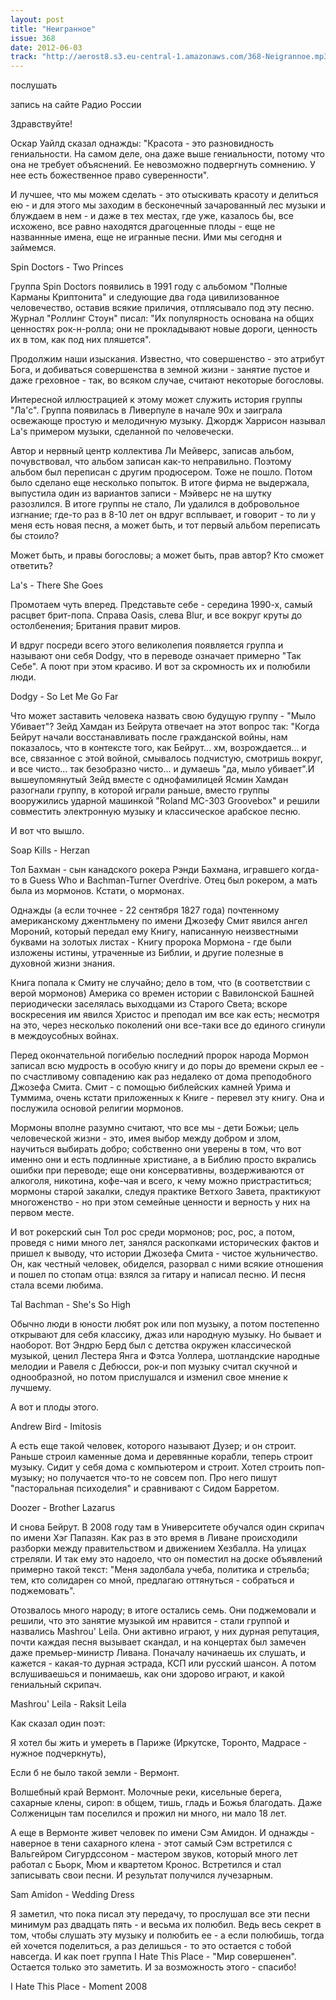 ```yaml
---
layout: post
title: "Неигранное"
issue: 368
date: 2012-06-03
track: "http://aerost8.s3.eu-central-1.amazonaws.com/368-Neigrannoe.mp3"
---
```


послушать

запись на сайте Радио России

Здравствуйте!

Оскар Уайлд сказал однажды: "Красота - это разновидность гениальности. На самом деле, она даже выше гениальности, потому что она не требует объяснений. Ее невозможно подвергнуть сомнению. У нее есть божественное право суверенности".

И лучшее, что мы можем сделать - это отыскивать красоту и делиться ею - и для этого мы заходим в бесконечный зачарованный лес музыки и блуждаем в нем - и даже в тех местах, где уже, казалось бы, все исхожено, все равно находятся драгоценные плоды - еще не названнные имена, еще не игранные песни. Ими мы сегодня и займемся.

Spin Doctors - Two Princes

Группа Spin Doctors появились в 1991 году с альбомом "Полные Карманы Криптонита" и следующие два года цивилизованное человечество, оставив всякие приличия, отплясывало под эту песню. Журнал "Роллинг Стоун" писал: "Их популярность основана на общих ценностях рок-н-ролла; они не прокладывают новые дороги, ценность их в том, как под них пляшется".

Продолжим наши изыскания. Известно, что совершенство - это атрибут Бога, и добиваться совершенства в земной жизни - занятие пустое и даже греховное - так, во всяком случае, считают некоторые богословы.

Интересной иллюстрацией к этому может служить история группы "Ла'с". Группа появилась в Ливерпуле в начале 90х и заиграла освежающе простую и мелодичную музыку. Джордж Харрисон называл La's примером музыки, сделанной по человечески.

Автор и нервный центр коллектива Ли Мейверс, записав альбом, почувствовал, что альбом записан как-то неправильно. Поэтому альбом был переписан с другим продюсером. Тоже не пошло. Потом было сделано еще несколько попыток. В итоге фирма не выдержала, выпустила один из вариантов записи - Мэйверс не на шутку разозлился. В итоге группы не стало, Ли удалился в добровольное изгнание; где-то раз в 8-10 лет он вдруг всплывает, и говорит - то ли у меня есть новая песня, а может быть, и тот первый альбом переписать бы стоило?

Может быть, и правы богословы; а может быть, прав автор? Кто сможет ответить?

La's - There She Goes

Промотаем чуть вперед. Представьте себе - середина 1990-х, самый расцвет брит-попа. Справа Oasis, слева Blur, и все вокруг круты до остолбенения; Британия правит миров.

И вдруг посреди всего этого великолепия появляется группа и называют они себя Dodgy, что в переводе означает примерно "Так Себе". А поют при этом красиво. И вот за скромность их и полюбили люди.

Dodgy - So Let Me Go Far

Что может заставить человека назвать свою будущую группу - "Мыло Убивает"? Зейд Хамдан из Бейрута отвечает на этот вопрос так: "Когда Бейрут начали восстанавливать после гражданской войны, нам показалось, что в контексте того, как Бейрут... хм, возрождается... и все, связанное с этой войной, смывалось подчистую, смотришь вокруг, и все чисто... так безобразно чисто... и думаешь "да, мыло убивает".И вышеупомянутый Зейд вместе с однофамилицей Ясмин Хамдан разогнали группу, в которой играли раньше, вместо группы вооружились ударной машинкой "Roland MC-303 Groovebox" и решили совместить электронную музыку и классическое арабское песню.

И вот что вышло.

Soap Kills - Herzan

Тол Бахман - сын канадского рокера Рэнди Бахмана, игравшего когда-то в Guess Who и Bachman-Turner Overdrive. Отец был рокером, а мать была из мормонов. Кстати, о мормонах.

Однажды (а если точнее - 22 сентября 1827 года) почтенному американскому джентльмену по имени Джозефу Смит явился ангел Мороний, который передал ему Книгу, написанную неизвестными буквами на золотых листах - Книгу пророка Мормона - где были изложены истины, утраченные из Библии, и другие полезные в духовной жизни знания.

Книга попала к Смиту не случайно; дело в том, что (в соответствии с верой мормонов) Америка со времен истории с Вавилонской Башней периодически заселялась выходцами из Старого Света; вскоре воскресения им явился Христос и преподал им все как есть; несмотря на это, через несколько поколений они все-таки все до единого сгинули в междоусобных войнах.

Перед окончательной погибелью последний пророк народа Мормон записал всю мудрость в особую книгу и до поры до времени скрыл ее - по счастливому совпадению как раз недалеко от дома преподобного Джозефа Смита. Смит - с помощью библейских камней Урима и Туммима, очень кстати приложенных к Книге - перевел эту книгу. Она и послужила основой религии мормонов.

Мормоны вполне разумно считают, что все мы - дети Божьи; цель человеческой жизни - это, имея выбор между добром и злом, научиться выбирать добро; собственно они уверены в том, что вот именно они и есть подлинные христиане, а в Библию просто вкрались ошибки при переводе; еще они консервативны, воздерживаются от алкоголя, никотина, кофе-чая и всего, к чему можно пристраститься; мормоны старой закалки, следуя практике Ветхого Завета, практикуют многоженство - но при этом семейные ценности и верность у них на первом месте.

И вот рокерский сын Тол рос среди мормонов; рос, рос, а потом, проведя с ними много лет, занялся раскопками исторических фактов и пришел к выводу, что истории Джозефа Смита - чистое жульничество. Он, как честный человек, обиделся, разорвал с ними всякие отношения и пошел по стопам отца: взялся за гитару и написал песню. И песня стала всеми любима.

Tal Bachman - She's So High

Обычно люди в юности любят рок или поп музыку, а потом постепенно открывают для себя классику, джаз или народную музыку. Но бывает и наоборот. Вот Эндрю Берд был с детства окружен классической музыкой, ценил Лестера Янга и Фэтса Уоллера, шотландские народные мелодии и Равеля с Дебюсси, рок-и поп музыку считал скучной и однообразной, но потом прислушался и изменил свое мнение к лучшему.

А вот и плоды этого.

Andrew Bird - Imitosis

А есть еще такой человек, которого называют Дузер; и он строит. Раньше строил каменные дома и деревянные корабли, теперь строит музыку. Сидит у себя дома с компьютером и строит. Хотел строить поп-музыку; но получается что-то не совсем поп. Про него пишут "пасторальная психоделия" и сравнивают с Сидом Барретом.

Doozer - Brother Lazarus

И снова Бейрут. В 2008 году там в Университете обучался один скрипач по имени Хэг Папазян. Как раз в это время в Ливане происходили разборки между правительством и движением Хезбалла. На улицах стреляли. И так ему это надоело, что он поместил на доске объявлений примерно такой текст: "Меня задолбала учеба, политика и стрельба; тем, кто солидарен со мной, предлагаю оттянуться - собраться и поджемовать".

Отозвалось много народу; в итоге остались семь. Они поджемовали и решили, что это занятие музыкой им нравится - стали группой и назвались Mashrou' Leila. Они активно играют, у них дурная репутация, почти каждая песня вызывает скандал, и на концертах был замечен даже премьер-министр Ливана. Поначалу начинаешь их слушать, и кажется - какая-то дурная эстрада, КСП или русский шансон. А потом вслушиваешься и понимаешь, как они здорово играют, и какой гениальный скрипач.

Mashrou' Leila - Raksit Leila

Как сказал один поэт:

Я хотел бы жить и умереть в Париже (Иркутске, Торонто, Мадрасе - нужное подчеркнуть),

Если б не было такой земли - Вермонт.

Волшебный край Вермонт. Молочные реки, кисельные берега, сахарные клены, сироп: в общем, тишь, гладь и Божья благодать. Даже Солженицын там поселился и прожил ни много, ни мало 18 лет.

А еще в Вермонте живет человек по имени Сэм Амидон. И однажды - наверное в тени сахарного клена - этот самый Сэм встретился с Вальгейром Сигурдссоном - мастером звуков, который много лет работал с Бьорк, Мюм и квартетом Кронос. Встретился и стал записывать свои песни. И результат получился лучезарным.

Sam Amidon - Wedding Dress

Я заметил, что пока писал эту передачу, то прослушал все эти песни минимум раз двадцать пять - и весьма их полюбил. Ведь весь секрет в том, чтобы слушать эту музыку и полюбить ее - а если полюбишь, тогда ей хочется поделиться, а раз делишься - то это остается с тобой навсегда. И как поет группа I Hate This Place - "Мир совершенен". Остается только это заметить. И за возможность этого - спасибо!

I Hate This Place - Moment 2008
